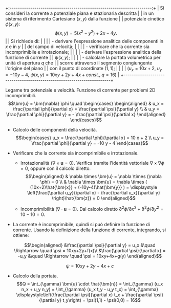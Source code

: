 +:---------------------------------------------------------------------:+
| Si consideri la corrente a potenziale piana e stazionaria descritta   |
| in un sistema di riferimento Cartesiano $(x,y)$ dalla funzione        |
| potenziale cinetico $\phi(x,y)$: $$\phi(x,y) = 5(x^2-y^2) + 2x-4y.$$  |
| Si richiede di:                                                       |
|                                                                       |
| -   derivare l'espressione analitica delle componenti in $x$ e in $y$ |
|     del campo di velocità;                                            |
|                                                                       |
| -   verificare che la corrente sia incomprimibile e irrotazionale;    |
|                                                                       |
| -   derivare l'espressione analitica della funzione di corrente       |
|     $\psi(x,y)$;                                                      |
|                                                                       |
| -   calcolare la portata volumetrica per unità di apertura $q$ che    |
|     scorre attraverso il segmento congiungente l'origine del piano    |
|     con il punto di coordinate $(1,1)$;                               |
|                                                                       |
| ($u_x=10x+2$, $u_y=-10y-4$, $\psi(x,y)=10xy+2y+4x + const.$, $q=16$)  |
+-----------------------------------------------------------------------+

Legame tra potenziale e velocità. Funzione di corrente per problemi 2D
incomprimibili. $$\bm{u} = \bm{\nabla} \phi \quad
  \begin{cases}
  \begin{aligned}
   & u_x  =  \frac{\partial \phi}{\partial x}  = \frac{\partial \psi}{\partial y} \\
   & u_y  =  \frac{\partial \phi}{\partial y}  = - \frac{\partial \psi}{\partial x}
  \end{aligned}
  \end{cases}$$

-   Calcolo delle componenti della velocità. $$\begin{cases}
        u_x = \frac{\partial \phi}{\partial x} = 10 x + 2 \\
        u_y = \frac{\partial \phi}{\partial y} = -10 y - 4
      \end{cases}$$

-   Verificare che la corrente sia incomprimibile e irrotazionale.

    -   Irrotazionalità ($\nabla \times \bm{u} = 0$). Verifica tramite
        l'identità vettoriale $\nabla \times \nabla \phi = 0$, oppure
        con il calcolo diretto. $$\begin{aligned}
              & \nabla \times \bm{u} = \nabla \times (\nabla \phi) = 0 \\
              & \nabla \times \bm{u} = \nabla \times ( (10x+2)\hat{\bm{x}} + (-10y-4)\hat{\bm{y}} ) = 
              \displaystyle \left(\frac{\partial u_y}{\partial x} - \frac{\partial u_x}{\partial y} \right)\hat{\bm{z}} = 0
            \end{aligned}$$

    -   Incomprimibilità ($\nabla \cdot \bm{u} = 0$). Dal calcolo
        diretto
        $\partial^2 \phi /\partial x^2 + \partial^2 \phi /\partial y^2=10-10=0$.

-   La corrente è incomprimibile, quindi si può definire la funzione di
    corrente. Usando la definizione della funzione di corrente,
    integrando, si ottiene:

    $$\begin{aligned}
        &\frac{\partial \psi}{\partial y} = u_x   &\quad \Rightarrow \quad \psi = 10xy+2y+f(x)\\
        &\frac{\partial \psi}{\partial x} = -u_y  &\quad \Rightarrow \quad \psi = 10xy+4x+g(y)
      \end{aligned}$$

    $$\psi = 10 xy + 2y + 4x + c$$

-   Calcolo della portata.
    $$Q = \int_{\gamma} \bm{u} \cdot \hat{\bm{n}} = \int_{\gamma} (u_x n_x + u_y n_y) = 
        \int_{\gamma} (u_x t_y - u_y t_x) = 
        \int_{\gamma} \displaystyle\left(\frac{\partial \psi}{\partial x} t_x + \frac{\partial \psi}{\partial y} t_y\right) = 
        \psi(1,1) - \psi(0,0) = 16$$
